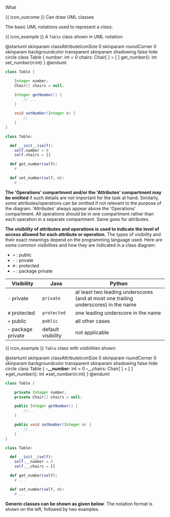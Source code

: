<span id="title">What</span>

<span id="prereqs"></span>

<span id="outcomes">{{ icon_outcome }} Can draw UML classes</span>

<div id="body">

The basic UML notations used to represent a _class_:<br>

<pic src="{{baseUrl}}/uml/classDiagrams/classes/what/images/basicNotation.png" height="130" />
<p/>

<box>

{{ icon_example }} A `Table` class shown in UML notation:

<div class="alt-java">
<pic src="{{baseUrl}}/uml/classDiagrams/classes/what/images/operations.png" height="150" />
</div>
<div class="alt-python">
<puml>
@startuml
skinparam classAttributeIconSize 0
skinparam roundCorner 0
skinparam backgroundcolor transparent
skinparam shadowing false
hide circle
class Table {
number: int = 0
chairs: Chair[ ] = [ ]
get_number(): int
set_number(n:int)
}
@enduml
</puml>
</div>
<p/>

<panel type="seamless" header="The equivalent code">
<div class="alt-java">

```java
class Table {

    Integer number;
    Chair[] chairs = null;

    Integer getNumber() {
        // ...
    }

    void setNumber(Integer n) {
        // ...
    }
}
```
</div>
<div class="alt-python">

```python
class Table:

  def __init__(self):
    self.number = 0
    self.chairs = []

  def get_number(self):
    # ...

  def set_number(self, n):
    # ...
```
</div>

</panel>

</box>

**The 'Operations' compartment and/or the 'Attributes' compartment may be omitted** if such details are not important for the task at hand. Similarly, _some_ attributes/operations can be omitted if not relevant to the purpose of the diagram. 'Attributes' always appear above the 'Operations' compartment. All operations should be in one compartment rather than each operation in a separate compartment. Same goes for attributes.

<box>

<pic src="{{baseUrl}}/uml/classDiagrams/classes/what/images/classes.png" height="100" />

</box>

**The _visibility_ of attributes and operations is used to indicate the level of access allowed for each attribute or operation.** The types of visibility and their exact meanings depend on the programming language used. Here are some common visibilities and how they are indicated in a class diagram:

* `+` : public
* `-` : private
* `#` : protected
* `~` : package private

<panel type="seamless" header="How visibilities map to programming language features">

Visibility | Java | Python
-----------|------|-------
`-` private | `private` | at least two leading underscores (and at most one trailing underscores) in the name
`#` protected | `protected` | one leading underscore in the name
`+` public | `public` | all other cases
`~` package private | default visibility | not applicable

</panel><p/>

<box>

{{ icon_example }} `Table` class with visibilities shown:
<div class="alt-java">
<pic src="{{baseUrl}}/uml/classDiagrams/classes/what/images/operationsVisibility.png" height="150" />
</div>
<div class="alt-python">
<puml>
@startuml
skinparam classAttributeIconSize 0
skinparam roundCorner 0
skinparam backgroundcolor transparent
skinparam shadowing false
hide circle
class Table {
<b><color:red>-</color>__number</b>: int = 0
<b><color:red>-</color></b>__chairs: Chair[ ] = [ ]
<b><color:red>+</color></b>get_number(): int
<b><color:red>+</color></b>set_number(n:int)
}
@enduml
</puml>
</div>
<p/>

<panel type="seamless" header="The equivalent code">
<div class="alt-java">

```java
class Table {

    private Integer number;
    private Chair[] chairs = null;

    public Integer getNumber() {
        //...
    }

    public void setNumber(Integer n) {
        //...
    }
}
```
</div>
<div class="alt-python">

```python
class Table:

  def __init__(self):
    self.__number = 0
    self.__chairs = []

  def get_number(self):
    # ...

  def set_number(self, n):
    # ...
```
</div>

</panel>

</box>


<div class="alt-java">


**Generic classes can be shown as given below**. The notation format is shown on the left, followed by two examples.

<pic src="images/generic.png" width="618"/>
<p/>
</div>

</div>

<div id="extras">
<include src="exercisesPanel.md" boilerplate/>
</div>
